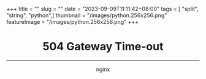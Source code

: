 +++
title = "<html>"
slug = "<html>"
date = "2023-09-09T11:11:42+08:00"
tags = [ "split", "string", "python",]
thumbnail = "/images/python.256x256.png"
featureImage = "/images/python.256x256.png"
+++

<head><title>504 Gateway Time-out</title></head>
<body>
<center><h1>504 Gateway Time-out</h1></center>
<hr><center>nginx</center>
</body>
</html>
<!-- a padding to disable MSIE and Chrome friendly error page -->
<!-- a padding to disable MSIE and Chrome friendly error page -->
<!-- a padding to disable MSIE and Chrome friendly error page -->
<!-- a padding to disable MSIE and Chrome friendly error page -->
<!-- a padding to disable MSIE and Chrome friendly error page -->
<!-- a padding to disable MSIE and Chrome friendly error page -->



